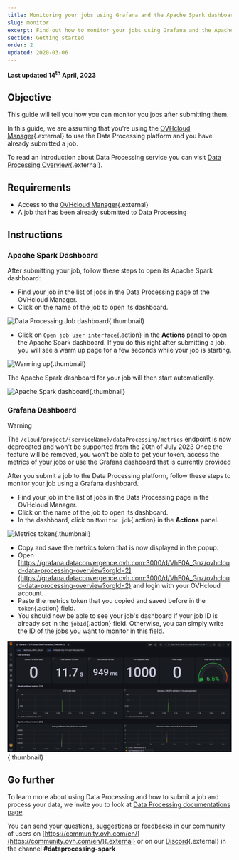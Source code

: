 ```yaml
---
title: Monitoring your jobs using Grafana and the Apache Spark dashboard 
slug: monitor
excerpt: Find out how to monitor your jobs using Grafana and the Apache Spark dashboard
section: Getting started
order: 2
updated: 2020-03-06
---
```


**Last updated 14<sup>th</sup> April, 2023**

## Objective

This guide will tell you how you can monitor you jobs after submitting them. 

In this guide, we are assuming that you're using the [OVHcloud Manager](https://ca.ovh.com/auth/?action=gotomanager&from=https://www.ovh.com.au/&ovhSubsidiary=au){.external} to use the Data Processing platform and you have already submitted a job. 

To read an introduction about Data Processing service you can visit [Data Processing Overview](../overview){.external}.

## Requirements 

- Access to the [OVHcloud Manager](https://ca.ovh.com/auth/?action=gotomanager&from=https://www.ovh.com.au/&ovhSubsidiary=au){.external}
- A job that has been already submitted to Data Processing

## Instructions

### Apache Spark Dashboard 

After submitting your job, follow these steps to open its Apache Spark dashboard: 

- Find your job in the list of jobs in the Data Processing page of the OVHcloud Manager.
- Click on the name of the job to open its dashboard. 

![Data Processing Job dashboard](images/jobuserinterface.png){.thumbnail}

- Click on  `Open job user interface`{.action} in the **Actions** panel to open the Apache Spark dashboard. If you do this right after submitting a job, you will see a warm up page for a few seconds while your job is starting. 

![Warming up](images/warmup.png){.thumbnail}

The Apache Spark dashboard for your job will then start automatically. 

![Apache Spark dashboard](images/sparkdashboard.png){.thumbnail}

### Grafana Dashboard

>[!warning]
>
> The `/cloud/project/{serviceName}/dataProcessing/metrics` endpoint is now deprecated and won't be supported from the 20th of July 2023
> Once the feature will be removed, you won't be able to get your token, access the metrics of your jobs or use the Grafana dashboard that is currently provided
>

After you submit a job to the Data Processing platform, follow these steps to monitor your job using a Grafana dashboard.

- Find your job in the list of jobs in the Data Processing page in the OVHcloud Manager.
- Click on the name of the job to open its dashboard.
- In the dashboard, click on `Monitor job`{.action} in the **Actions** panel.

![Metrics token](images/token.png){.thumbnail}

- Copy and save the metrics token that is now displayed in the popup.
- Open [https://grafana.dataconvergence.ovh.com:3000/d/VhF0A_Gnz/ovhcloud-data-processing-overview?orgId=2](https://grafana.dataconvergence.ovh.com:3000/d/VhF0A_Gnz/ovhcloud-data-processing-overview?orgId=2) and login with your OVHcloud account.
- Paste the metrics token that you copied and saved before in the `token`{.action} field.
- You should now be able to see your job's dashboard if your job ID is already set in the `jobId`{.action} field.
  Otherwise, you can simply write the ID of the jobs you want to monitor in this field.
  
![grafana charts](images/grafanadashboard.png){.thumbnail}

## Go further

To learn more about using Data Processing and how to submit a job and process your data, we invite you to look at [Data Processing documentations page](../).

You can send your questions, suggestions or feedbacks in our community of users on [https://community.ovh.com/en/](https://community.ovh.com/en/){.external} or on our [Discord](https://discord.gg/VVvZg8NCQM){.external} in the channel **#dataprocessing-spark**
